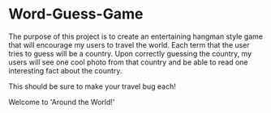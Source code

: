 # Word-Guess-Game

The purpose of this project is to create an entertaining hangman style game that will encourage my users to travel the world. Each term that the user tries to guess will be a country. Upon correctly guessing the country, my users will see one cool photo from that country and be able to read one interesting fact about the country.

This should be sure to make your travel bug each!

Welcome to 'Around the World!'